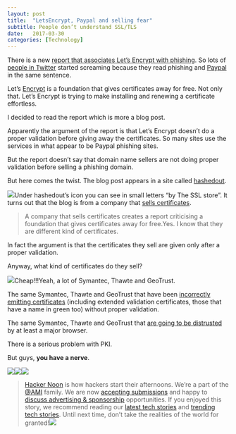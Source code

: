```yaml
---
layout:	post
title:	"LetsEncrypt, Paypal and selling fear"
subtitle: People don’t understand SSL/TLS
date:	2017-03-30
categories: [Technology]
---
```

There is a new [report that associates Let’s Encrypt with phishing](https://www.thesslstore.com/blog/lets-encrypt-phishing/). So lots of [people in Twitter](https://twitter.com/search?q=paypal%20letsencrypt&src=typd) started screaming because they read phishing and [Paypal](https://hackernoon.com/tagged/paypal) in the same sentence.

Let’s [Encrypt](https://hackernoon.com/tagged/encrypt) is a foundation that gives certificates away for free. Not only that. Let’s Encrypt is trying to make installing and renewing a certificate effortless.

I decided to read the report which is more a blog post.

Apparently the argument of the report is that Let’s Encrypt doesn’t do a proper validation before giving away the certificates. So many sites use the services in what appear to be Paypal phishing sites.

But the report doesn’t say that domain name sellers are not doing proper validation before selling a phishing domain.

But here comes the twist. The blog post appears in a site called [hashedout](https://www.thesslstore.com/blog).

![](/img/1*QVMyAAojo9aW3qqaGLAVuw.png)Under hashedout’s icon you can see in small letters “by The SSL store”. It turns out that the blog is from a company that [sells certificates](https://www.thesslstore.com/).


> A company that sells certificates creates a report criticising a foundation that gives certificates away for free.Yes. I know that they are different kind of certificates.

In fact the argument is that the certificates they sell are given only after a proper validation.

Anyway, what kind of certificates do they sell?

![](/img/1*cT5Txj1U0hU8tNcNdqP_QQ.png)Cheap!!!Yeah, a lot of Symantec, Thawte and GeoTrust.

The same Symantec, Thawte and GeoTrust that have been [incorrectly emitting certificates](https://security.googleblog.com/2015/10/sustaining-digital-certificate-security.html) (including extended validation certificates, those that have a name in green too) without proper validation.

The same Symantec, Thawte and GeoTrust that [are going to be distrusted](https://groups.google.com/a/chromium.org/forum/#!topic/blink-dev/eUAKwjihhBs%5B1-25%5D) by at least a major browser.

There is a serious problem with PKI.

But guys, **you have a nerve**.

[![](/img/1*0hqOaABQ7XGPT-OYNgiUBg.png)](http://bit.ly/HackernoonFB)[![](/img/1*Vgw1jkA6hgnvwzTsfMlnpg.png)](https://goo.gl/k7XYbx)[![](/img/1*gKBpq1ruUi0FVK2UM_I4tQ.png)](https://goo.gl/4ofytp)
> [Hacker Noon](http://bit.ly/Hackernoon) is how hackers start their afternoons. We’re a part of the [@AMI](http://bit.ly/atAMIatAMI) family. We are now [accepting submissions](http://bit.ly/hackernoonsubmission) and happy to [discuss advertising & sponsorship](mailto:partners@amipublications.com) opportunities.
> If you enjoyed this story, we recommend reading our [latest tech stories](http://bit.ly/hackernoonlatestt) and [trending tech stories](https://hackernoon.com/trending). Until next time, don’t take the realities of the world for granted!![](/img/1*35tCjoPcvq6LbB3I6Wegqw.jpeg)
